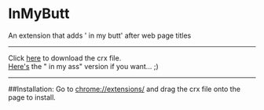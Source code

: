 # InMyButt
An extension that adds ' in my butt' after web page titles

---

Click <a href="https://raw.githubusercontent.com/wiiliam/InMyButt/master/InMyButt.crx">here</a> to download the crx file.<br>
<a href="https://raw.githubusercontent.com/wiiliam/InMyButt/master/InMyAss.crx">Here's</a> the " in my ass" version if you want... ;)

---
##Installation:
Go to <a href="chrome://extensions/">chrome://extensions/</a> and drag the crx file onto the page to install.
